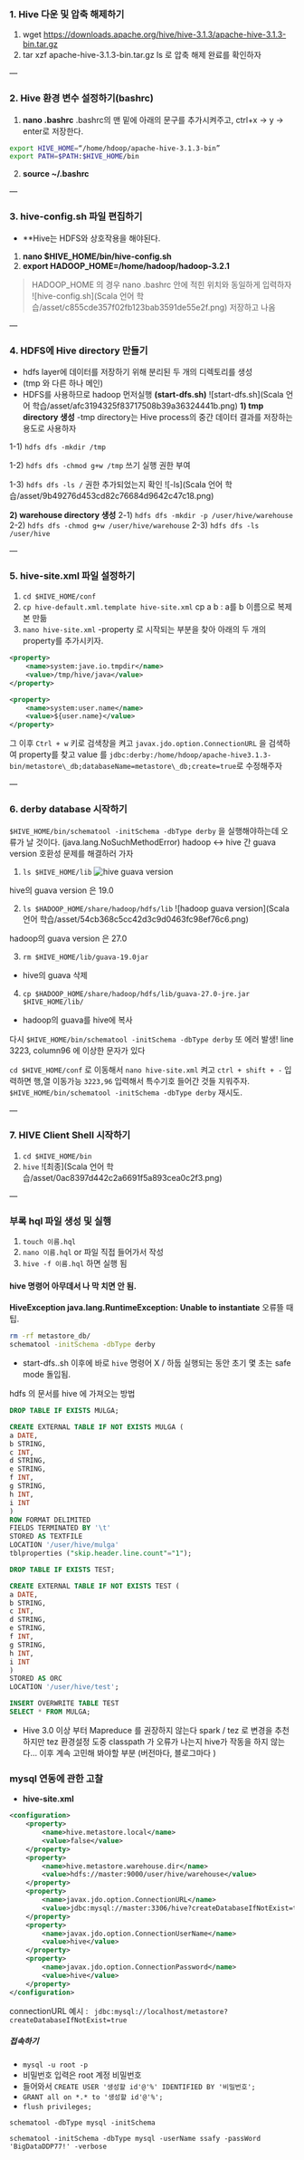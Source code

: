 ### 1. Hive 다운 및 압축 해제하기

1) wget https://downloads.apache.org/hive/hive-3.1.3/apache-hive-3.1.3-bin.tar.gz
2) tar xzf apache-hive-3.1.3-bin.tar.gz
ls 로 압축 해제 완료를 확인하자

—

### 2. Hive 환경 변수 설정하기(bashrc)

1) **nano .bashrc**
.bashrc의 맨 밑에 아래의 문구를 추가시켜주고, ctrl+x -> y -> enter로 저장한다.
```bash
export HIVE_HOME=“/home/hdoop/apache-hive-3.1.3-bin”
export PATH=$PATH:$HIVE_HOME/bin
```
2) **source ~/.bashrc**

—
### 3. hive-config.sh 파일 편집하기

- **Hive는 HDFS와 상호작용을 해야된다.

1) **nano $HIVE_HOME/bin/hive-config.sh**
2) **export HADOOP_HOME=/home/hadoop/hadoop-3.2.1**
> HADOOP_HOME 의 경우 nano .bashrc 안에 적힌 위치와 동일하게 입력하자
![hive-config.sh](Scala 언어 학습/asset/c855cde357f02fb123bab3591de55e2f.png)
저장하고 나옴

—
### 4. HDFS에 Hive directory 만들기

- hdfs layer에 데이터를 저장하기 위해 분리된 두 개의 디렉토리를 생성
- (tmp 와 다른 하나 메인)
- HDFS를 사용하므로 hadoop 먼저실행 **(start-dfs.sh)**
![start-dfs.sh](Scala 언어 학습/asset/afc3194325f83717508b39a36324441b.png)
**1) tmp directory 생성**
-tmp directory는 Hive process의 중간 데이터 결과를 저장하는 용도로 사용하자

1-1) `hdfs dfs -mkdir /tmp`

1-2) `hdfs dfs -chmod g+w /tmp`
쓰기 실행 권한 부여

1-3) `hdfs dfs -ls /`
권한 추가되었는지 확인
![-ls](Scala 언어 학습/asset/9b49276d453cd82c76684d9642c47c18.png)


**2) warehouse directory 생성**
2-1) `hdfs dfs -mkdir -p /user/hive/warehouse`
2-2) `hdfs dfs -chmod g+w /user/hive/warehouse`
2-3) `hdfs dfs -ls /user/hive`

—
### 5. hive-site.xml 파일 설정하기

1) `cd $HIVE_HOME/conf`
2) `cp hive-default.xml.template hive-site.xml`
cp a b : a를 b 이름으로 복제본 만듦
3) `nano hive-site.xml`
-property 로 시작되는 부분을 찾아 아래의 두 개의 property를 추가시키자.
```xml
<property>
    <name>system:jave.io.tmpdir</name>
    <value>/tmp/hive/java</value>
</property>

<property>
    <name>system:user.name</name>
    <value>${user.name}</value>
</property>
```
그 이후 `Ctrl + w` 키로 검색창을 켜고 `javax.jdo.option.ConnectionURL` 을 검색하여 property를 찾고 value 를 `jdbc:derby:/home/hdoop/apache-hive3.1.3-bin/metastore\_db;databaseName=metastore\_db;create=true`로 수정해주자

—
### 6. derby database 시작하기
`$HIVE_HOME/bin/schematool -initSchema -dbType derby` 을 실행해야하는데 오류가 날 것이다. (java.lang.NoSuchMethodError)
hadoop ↔ hive 간 guava version 호환성 문제를 해결하러 가자

1) `ls $HIVE_HOME/lib`
![hive guava version](8abb72878389dfab58eb14e49777f9ce.png)

hive의 guava version 은 19.0

2) `ls $HADOOP_HOME/share/hadoop/hdfs/lib`
![hadoop guava version](Scala 언어 학습/asset/54cb368c5cc42d3c9d0463fc98ef76c6.png)

hadoop의 guava version 은 27.0

3) `rm $HIVE_HOME/lib/guava-19.0jar`
- hive의 guava 삭제
4) `cp $HADOOP_HOME/share/hadoop/hdfs/lib/guava-27.0-jre.jar $HIVE_HOME/lib/`
- hadoop의 guava를 hive에 복사

다시 `$HIVE_HOME/bin/schematool -initSchema -dbType derby`
또 에러 발생! line 3223, column96 에 이상한 문자가 있다

`cd $HIVE_HOME/conf` 로 이동해서 
`nano hive-site.xml` 켜고
`ctrl + shift + -` 입력하면 행,열 이동가능 `3223,96` 입력해서 특수기호 들어간 것들 지워주자.
 `$HIVE_HOME/bin/schematool -initSchema -dbType derby` 재시도.
 
 —
 ### 7. HIVE Client Shell 시작하기
 1) `cd $HIVE_HOME/bin`
 2) `hive`
 ![최종](Scala 언어 학습/asset/0ac8397d442c2a6691f5a893cea0c2f3.png)
 

—
### 부록 hql 파일 생성 및 실행
1) `touch 이름.hql`
2) `nano 이름.hql` or 파일 직접 들어가서 작성
3) `hive -f 이름.hql` 하면 실행 됨

#### hive 명령어 아무데서 나 막 치면 안 됨.

**HiveException java.lang.RuntimeException: Unable to instantiate**
오류뜰 때 팁.
```bash
rm -rf metastore_db/
schematool -initSchema -dbType derby
```

- start-dfs..sh 이후에 바로 `hive` 명령어 X / 하둡 실행되는 동안 초기 몇 초는 safe mode 돌입됨.

hdfs 의 문서를 hive 에 가져오는 방법
```sql
DROP TABLE IF EXISTS MULGA;

CREATE EXTERNAL TABLE IF NOT EXISTS MULGA (
a DATE,
b STRING,
c INT,
d STRING,
e STRING,
f INT,
g STRING,
h INT,
i INT
)
ROW FORMAT DELIMITED
FIELDS TERMINATED BY '\t'
STORED AS TEXTFILE
LOCATION '/user/hive/mulga'
tblproperties ("skip.header.line.count"="1");

DROP TABLE IF EXISTS TEST;

CREATE EXTERNAL TABLE IF NOT EXISTS TEST (
a DATE,
b STRING,
c INT,
d STRING,
e STRING,
f INT,
g STRING,
h INT,
i INT
)
STORED AS ORC
LOCATION '/user/hive/test';

INSERT OVERWRITE TABLE TEST
SELECT * FROM MULGA;
```

- Hive 3.0 이상 부터 Mapreduce 를 권장하지 않는다 spark / tez 로 변경을 추천하지만 tez 환경설정 도중 classpath 가 오류가 나는지 hive가 작동을 하지 않는다… 이후 계속 고민해 봐야할 부분 (버전마다, 블로그마다 )


### mysql 연동에 관한 고찰

- **hive-site.xml**

```xml
<configuration>
    <property>   
        <name>hive.metastore.local</name>   
        <value>false</value>   
    </property>   
    <property>   
        <name>hive.metastore.warehouse.dir</name>
        <value>hdfs://master:9000/user/hive/warehouse</value>
    </property>
    <property>
        <name>javax.jdo.option.ConnectionURL</name>
        <value>jdbc:mysql://master:3306/hive?createDatabaseIfNotExist=true</value>
    </property>
    <property>
        <name>javax.jdo.option.ConnectionUserName</name>
        <value>hive</value>
    </property>
    <property>
        <name>javax.jdo.option.ConnectionPassword</name>
        <value>hive</value>
    </property>
</configuration>
```
connectionURL 예시 :    ` jdbc:mysql://localhost/metastore?createDatabaseIfNotExist=true`
##### 접속하기
- `mysql -u root -p`
- 비밀번호 입력은 root 계정 비밀번호
- 들어와서 `CREATE USER '생성할 id'@'%' IDENTIFIED BY '비밀번호';`
- `GRANT all on *.* to '생성할 id'@'%';`
- `flush privileges;`

`schematool -dbType mysql -initSchema`

`schematool -initSchema -dbType mysql -userName ssafy -passWord 'BigDataDDP77!' -verbose`